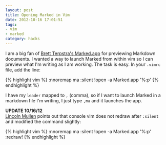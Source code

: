 ```yaml
---
layout: post
title: Opening Marked in Vim
date: 2012-10-16 17:01:51
tags:
- vim
- marked
category: hacks
---
```


I am a big fan of [Brett Terpstra's Marked.app](http://markedapp.com/) for previewing Markdown documents. I wanted a way to launch Marked from within vim so I can preview what I'm writing as I am working. The task is easy. In your <code>.vimrc</code> file, add the line:

{% highlight vim %}
:nnoremap <leader>ma :silent !open -a Marked.app '%:p'<cr>
{% endhighlight %}

I have my <code>leader</code> mapped to <code>,</code> (comma), so if I want to launch Marked in a markdown file I'm writing, I just type <code>,ma</code> and it launches the app. 

<div class="update">
<p><strong>UPDATE 10/16/12</strong><br/>
<a href="http://www.lincolnmullen.com">Lincoln Mullen</a> points out that console vim does not redraw after <code>:silent</code> and modified the command slightly:</p>

{% highlight vim %}
:nnoremap <leader>ma :silent !open -a Marked.app '%:p' :redraw!<cr>
{% endhighlight %}
</div>